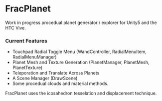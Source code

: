 # FracPlanet
Work in progress procedual planet generator / explorer for Unity5 and the HTC Vive.

### Current Features ###
* Touchpad Radial Toggle Menu (WandController, RadialMenuItem, RadialMenuManager)
* Planet Mesh and Texture Generation (PlanetManager, PlanetMesh, PlanetTexture)
* Teleporation and Translate Across Planets
* A Scene Manager (DrawScene)
* Some procedual clouds and material methods. 

FracPlanet uses the icosahedron tesselation and displacement technique.
